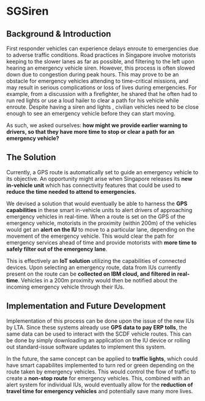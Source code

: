 # **SGSiren**

## **Background & Introduction**
First responder vehicles can experience delays enroute to emergencies due to adverse traffic conditions. Road practices in Singapore involve motorists keeping to the slower lanes as far as possible, and filtering to the left upon hearing an emergency  vehicle siren. However, this process is often slowed down due to congestion during peak hours. This may prove to be an obstacle for emergency vehicles attending to time-critical missions, and may result in serious complications or loss of lives during emergencies. 
For example, from a discussion with a firefighter, he shared that he often had to run red lights or use a loud hailer to clear a path for his vehicle while enroute. Despite having a siren and lights , civilian vehicles need to be close enough to see an emergency vehicle before they can start moving. 

As such, we asked ourselves: **how might we provide earlier warning to drivers, so that they have more time to stop or clear a path for an emergency vehicle?**

## **The Solution**
Currently, a GPS route is automatically set to guide an emergency vehicle to its objective. An opportunity might arise when Singapore releases its **new in-vehicle unit** which has connectivity features that could be used to **reduce the time needed to attend to emergencies.** 

We devised a solution that would eventually be able to harness the **GPS capabilities** in these smart in-vehicle units to alert drivers of approaching emergency vehicles in real-time. When a route is set on the GPS of the emergency vehicle, motorists in the proximity (within 200m) of the vehicles would get an **alert on the IU** to move to a particular lane, depending on the movement of the emergency vehicle. This would clear the path for emergency services ahead of time and provide motorists with **more time to safely filter out of the emergency lane**.

This is effectively an **IoT solution** utilizing the capabilities of connected devices. Upon selecting an emergency route, data from IUs currently present on the route can be **collected on IBM cloud, and filtered in real-time**. Vehicles in a 200m proximity would then be notified about the incoming emergency vehicle through their IUs.

## **Implementation and Future Development**

Implementation of this process can be done upon the issue of the new IUs by LTA. Since these systems already use **GPS data to pay ERP tolls**, the same data can be used to interact with the SCDF vehicle routes. This can be done by simply downloading an application on the IU device or rolling out standard-issue software updates to implement this system. 

In the future, the same concept can be applied to **traffic lights**, which could have smart capabilites implemented to turn red or green depending on the route taken by emergency vehicles. This would control the flow of traffic to create a **non-stop route** for emergency vehicles. This, combined with an alert system for individual IUs, would eventually allow for the **reduction of travel time for emergency vehicles** and potentially save many more lives.
